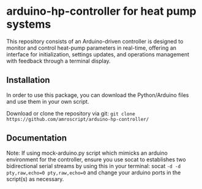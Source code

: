 # arduino-hp-controller for heat pump systems
This repository consists of an Arduino-driven controller is designed to monitor and control heat-pump parameters in real-time, offering an interface for initialization, settings updates, and operations management with feedback through a terminal display.

## Installation 

In order to use this package, you can download the Python/Arduino files and use them in your own script. 

Download or clone the repository via git: 
`git clone https://github.com/amroscript/arduino-hp-controller/`

## Documentation

Note: If using mock-arduino.py script which mimicks an arduino environment for the controller, ensure you use socat to establishes two bidirectional serial streams by using this in your terminal: socat `-d -d pty,raw,echo=0 pty,raw,echo=0` and change your arduino ports in the script(s) as necessary.
